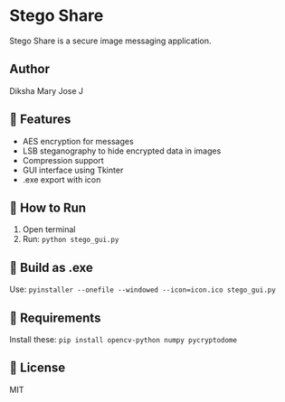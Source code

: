 # Stego Share

Stego Share is a secure image messaging application.

## Author
Diksha Mary Jose J

## 🔐 Features
- AES encryption for messages
- LSB steganography to hide encrypted data in images
- Compression support
- GUI interface using Tkinter
- .exe export with icon

## 🚀 How to Run
1. Open terminal
2. Run: `python stego_gui.py`

## 🧊 Build as .exe
Use:
`pyinstaller --onefile --windowed --icon=icon.ico stego_gui.py`

## 💾 Requirements
Install these:
`pip install opencv-python numpy pycryptodome`

## 📝 License
MIT
